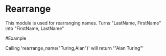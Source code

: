 Rearrange
=========

This module is used for rearranging names.
Turns "LastName, FirstName" into "FirstName, LastName"

#Example

Calling 'rearrange_name("Turing,Alan")' will return '"Alan Turing"'